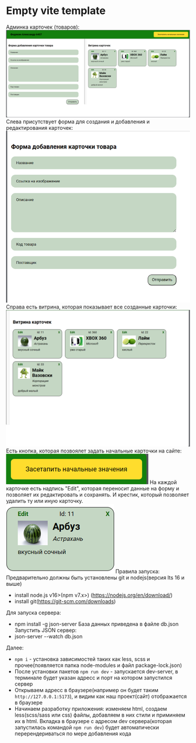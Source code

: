 # Empty vite template

Админка карточек (товаров):
![Окно](image.png)
Слева присутствует форма для создания и добавления и редактирования карточек:
![Форма](image-1.png)
Справа есть витрина, которая показывает все созданные карточки:
![Витрина карточек](image-2.png)
Есть кнопка, которая позвоялет задать начальные карточки на сайте:
![Сетап кнопка](image-3.png)
На каждой карточке есть надпись "Edit", которая переносит данные на форму и позволяет их редактировать и сохранять. И крестик, который позволяет удалить ту или иную карточку.
![Карточка](image-4.png)
Правила запуска:
Предварительно должны быть установлены git и nodejs(версия lts 16 и выше)
- install node.js v16>(npm v7.x>) (https://nodejs.org/en/download/)
- install git(https://git-scm.com/downloads)

Для запуска сервера:
- npm install -g json-server
База данных приведена в файле db.json
Запустить JSON сервер:
- json-server --watch db.json

Далее:

- `npm i` - установка зависимостей таких как less, scss и прочее(появляется папка node-modules и файл package-lock.json)
- После установки пакетов `npm run dev` - запускается dev-server, в терминале будет указан адресс и порт на котором запустился сервер
- Открываем адресс в браузере(например он будет таким `http://127.0.0.1:5173`), и видим как наш проект(сайт) отображается в браузере
- Начинаем разработку приложения: изменяем html, создаем less(scss/sass или css) файлы, добавляем в них стили и приминяем их в html. Вкладка в браузере с адресом dev сервера(которая запустилась командой `npm run dev`) будет автоматически перерендериваться по мере добавления кода
